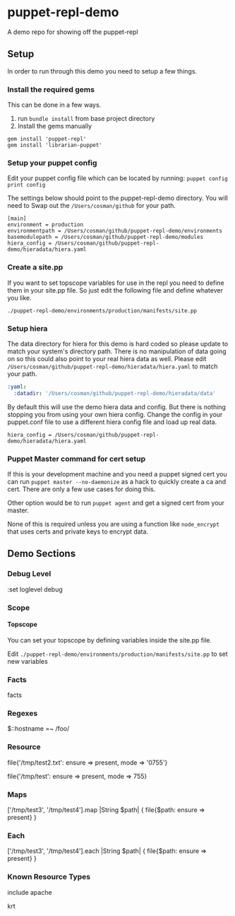 # puppet-repl-demo
A demo repo for showing off the puppet-repl

## Setup
In order to run through this demo you need to setup a few things.

### Install the required gems
This can be done in a few ways.  
1. run `bundle install` from base project directory
2. Install the gems manually
  ```
  gem install 'puppet-repl'
  gem install 'librarian-puppet'
  ```

### Setup your puppet config
Edit your puppet config file which can be located by running: `puppet config print config`

The settings below should point to the puppet-repl-demo directory.
You will need to Swap out the `/Users/cosman/github` for your path.
```
[main]
environment = production
environmentpath = /Users/cosman/github/puppet-repl-demo/environments
basemodulepath = /Users/cosman/github/puppet-repl-demo/modules
hiera_config = /Users/cosman/github/puppet-repl-demo/hieradata/hiera.yaml
```

### Create a site.pp
If you want to set topscope variables for use in the repl you need to define them in
your site.pp file.  So just edit the following file and define whatever you like.

`./puppet-repl-demo/environments/production/manifests/site.pp`

### Setup hiera
The data directory for hiera for this demo is hard coded so please update to match your system's
directory path. There is no manipulation of data going on so this could also point to
your real hiera data as well.  Please edit `/Users/cosman/github/puppet-repl-demo/hieradata/hiera.yaml` to
match your path.

```yaml
:yaml:
  :datadir: '/Users/cosman/github/puppet-repl-demo/hieradata/data'
```

By default this will use the demo hiera data and config.  But there is nothing stopping you from
using your own hiera config.  Change the config in your puppet.conf file to use a different hiera config file and load up real data.

`hiera_config = /Users/cosman/github/puppet-repl-demo/hieradata/hiera.yaml`


### Puppet Master command for cert setup
If this is your development machine and you need a puppet signed cert you can run `puppet master --no-daemonize` as a hack to quickly create a ca and cert. There are only a few use cases for doing this.

Other option would be to run `puppet agent` and get a signed cert from your master.

None of this is required unless you are using a function like `node_encrypt` that uses
certs and private keys to encrypt data.


## Demo Sections
### Debug Level
:set loglevel debug
### Scope
#### Topscope
You can set your topscope by defining variables inside the site.pp file.

Edit `./puppet-repl-demo/environments/production/manifests/site.pp` to set new variables

### Facts
facts

### Regexes

$::hostname =~ /foo/

### Resource
file{'/tmp/test2.txt': ensure => present, mode => '0755'}

file{'/tmp/test': ensure => present, mode => 755}

### Maps
['/tmp/test3', '/tmp/test4'].map |String $path| { file{$path: ensure => present} }

### Each
['/tmp/test3', '/tmp/test4'].each |String $path| { file{$path: ensure => present} }

### Known Resource Types
include apache

krt
